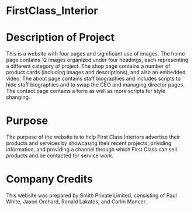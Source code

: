 # FirstClass_Interior

# Description of Project
This is a website with four pages and significant use of images. The home page contains 12 images organized under four headings, each representing a different category of project. The shop page contains a number of product cards (including images and descriptions), and also an embedded video. The about page contains staff biographies and includes scripts to hide staff biographies and to swap the CEO and managing director pages. The contact page contains a form as well as more scripts for style changing.

# Purpose
The purpose of the website is to help First Class Interiors advertise their products and services by showcasing their recent projects, prividing information, and providing a channel through which First Class can sell products and be contacted for service work.

# Company Credits
This website was prepared by Smith Private Limited, consisting of Paul White, Jaxon Orchard, Ronald Lakatos, and Carlin Mancer.